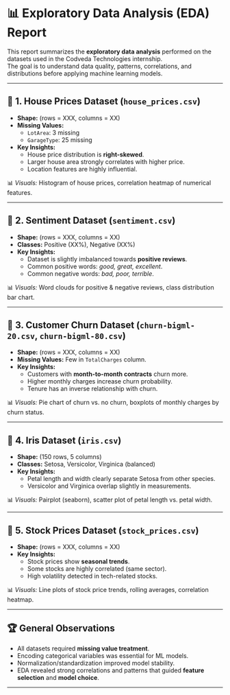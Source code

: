 # 📊 Exploratory Data Analysis (EDA) Report

This report summarizes the **exploratory data analysis** performed on the datasets used in the Codveda Technologies internship.  
The goal is to understand data quality, patterns, correlations, and distributions before applying machine learning models.  

---

## 🔹 1. House Prices Dataset (`house_prices.csv`)
- **Shape:** (rows = XXX, columns = XX)  
- **Missing Values:**  
  - `LotArea`: 3 missing  
  - `GarageType`: 25 missing  
- **Key Insights:**  
  - House price distribution is **right-skewed**.  
  - Larger house area strongly correlates with higher price.  
  - Location features are highly influential.  

📊 *Visuals:* Histogram of house prices, correlation heatmap of numerical features.  

---

## 🔹 2. Sentiment Dataset (`sentiment.csv`)
- **Shape:** (rows = XXX, columns = XX)  
- **Classes:** Positive (XX%), Negative (XX%)  
- **Key Insights:**  
  - Dataset is slightly imbalanced towards **positive reviews**.  
  - Common positive words: *good, great, excellent*.  
  - Common negative words: *bad, poor, terrible*.  

📊 *Visuals:* Word clouds for positive & negative reviews, class distribution bar chart.  

---

## 🔹 3. Customer Churn Dataset (`churn-bigml-20.csv`, `churn-bigml-80.csv`)
- **Shape:** (rows = XXX, columns = XX)  
- **Missing Values:** Few in `TotalCharges` column.  
- **Key Insights:**  
  - Customers with **month-to-month contracts** churn more.  
  - Higher monthly charges increase churn probability.  
  - Tenure has an inverse relationship with churn.  

📊 *Visuals:* Pie chart of churn vs. no churn, boxplots of monthly charges by churn status.  

---

## 🔹 4. Iris Dataset (`iris.csv`)
- **Shape:** (150 rows, 5 columns)  
- **Classes:** Setosa, Versicolor, Virginica (balanced)  
- **Key Insights:**  
  - Petal length and width clearly separate Setosa from other species.  
  - Versicolor and Virginica overlap slightly in measurements.  

📊 *Visuals:* Pairplot (seaborn), scatter plot of petal length vs. petal width.  

---

## 🔹 5. Stock Prices Dataset (`stock_prices.csv`)
- **Shape:** (rows = XXX, columns = XX)  
- **Key Insights:**  
  - Stock prices show **seasonal trends**.  
  - Some stocks are highly correlated (same sector).  
  - High volatility detected in tech-related stocks.  

📊 *Visuals:* Line plots of stock price trends, rolling averages, correlation heatmap.  

---

## 🏆 General Observations
- All datasets required **missing value treatment**.  
- Encoding categorical variables was essential for ML models.  
- Normalization/standardization improved model stability.  
- EDA revealed strong correlations and patterns that guided **feature selection** and **model choice**.  

---
